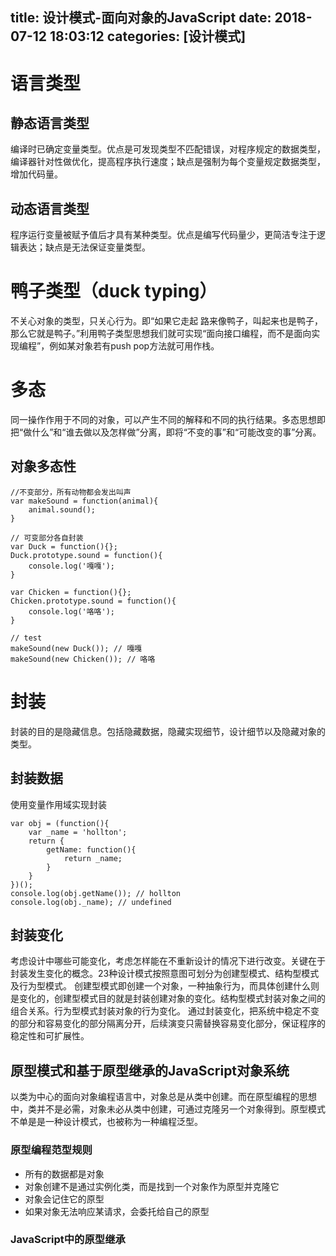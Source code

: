 title: 设计模式-面向对象的JavaScript
date: 2018-07-12 18:03:12
categories: [设计模式]
---

# 语言类型
## 静态语言类型
编译时已确定变量类型。优点是可发现类型不匹配错误，对程序规定的数据类型，编译器针对性做优化，提高程序执行速度；缺点是强制为每个变量规定数据类型，增加代码量。

## 动态语言类型
程序运行变量被赋予值后才具有某种类型。优点是编写代码量少，更简洁专注于逻辑表达；缺点是无法保证变量类型。

<!-- more -->

# 鸭子类型（duck typing）
不关心对象的类型，只关心行为。即“如果它走起
路来像鸭子，叫起来也是鸭子，那么它就是鸭子。”利用鸭子类型思想我们就可实现“面向接口编程，而不是面向实现编程”，例如某对象若有push pop方法就可用作栈。

# 多态
同一操作作用于不同的对象，可以产生不同的解释和不同的执行结果。多态思想即把“做什么”和“谁去做以及怎样做”分离，即将“不变的事”和“可能改变的事”分离。

## 对象多态性

    //不变部分，所有动物都会发出叫声
    var makeSound = function(animal){
        animal.sound();
    }

    // 可变部分各自封装
    var Duck = function(){};
    Duck.prototype.sound = function(){
        console.log('嘎嘎');
    }

    var Chicken = function(){};
    Chicken.prototype.sound = function(){
        console.log('咯咯');
    }

    // test
    makeSound(new Duck()); // 嘎嘎
    makeSound(new Chicken()); // 咯咯

# 封装
封装的目的是隐藏信息。包括隐藏数据，隐藏实现细节，设计细节以及隐藏对象的类型。

## 封装数据
使用变量作用域实现封装

    var obj = (function(){
        var _name = 'hollton';
        return {
            getName: function(){
                return _name;
            }
        }
    })();
    console.log(obj.getName()); // hollton
    console.log(obj._name); // undefined

## 封装变化
考虑设计中哪些可能变化，考虑怎样能在不重新设计的情况下进行改变。关键在于封装发生变化的概念。23种设计模式按照意图可划分为创建型模式、结构型模式及行为型模式。
创建型模式即创建一个对象，一种抽象行为，而具体创建什么则是变化的，创建型模式目的就是封装创建对象的变化。结构型模式封装对象之间的组合关系。行为型模式封装对象的行为变化。
通过封装变化，把系统中稳定不变的部分和容易变化的部分隔离分开，后续演变只需替换容易变化部分，保证程序的稳定性和可扩展性。

## 原型模式和基于原型继承的JavaScript对象系统
以类为中心的面向对象编程语言中，对象总是从类中创建。而在原型编程的思想中，类并不是必需，对象未必从类中创建，可通过克隆另一个对象得到。原型模式不单是是一种设计模式，也被称为一种编程泛型。

### 原型编程范型规则
* 所有的数据都是对象
* 对象创建不是通过实例化类，而是找到一个对象作为原型并克隆它
* 对象会记住它的原型
* 如果对象无法响应某请求，会委托给自己的原型

### JavaScript中的原型继承

